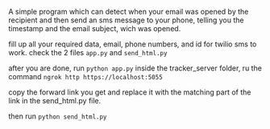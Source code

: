 A simple program which can detect when your email was opened by the recipient and then send an sms message to your phone, telling you the timestamp and the email subject, wich was opened.

fill up all your required data, email, phone numbers, and id for twilio sms to work.
check the 2 files `app.py` and `send_html.py`

after you are done,
run `python app.py` inside the tracker_server folder,
ru the command `ngrok http https://localhost:5055`

copy the forward link you get and replace it with the matching part of the link in the send_html.py file.

then run `python send_html.py`
